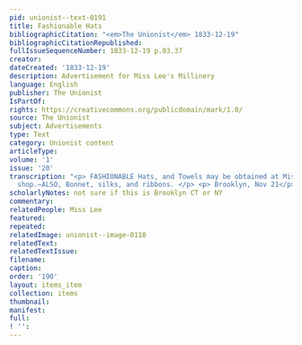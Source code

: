 ```yaml
---
pid: unionist--text-0191
title: Fashionable Hats
bibliographicCitation: "<em>The Unionist</em> 1833-12-19"
bibliographicCitationRepublished: 
fullIssueSequenceNumber: 1833-12-19 p.03.37
creator: 
dateCreated: '1833-12-19'
description: Advertisement for Miss Lee's Millinery
language: English
publisher: The Unionist
IsPartOf: 
rights: https://creativecommons.org/publicdomain/mark/1.0/
source: The Unionist
subject: Advertisements
type: Text
category: Unionist content
articleType: 
volume: '1'
issue: '20'
transcription: "<p> FASHIONABLE Hats, and Towels may be obtained at Miss Lee’s Millinery
  shop.—ALSO, Bonnet, silks, and ribbons. </p> <p> Brooklyn, Nov 21</p> <p> 17</p> "
scholarlyNotes: not sure if this is Brooklyn CT or NY
commentary: 
relatedPeople: Miss Lee
featured: 
repeated: 
relatedImage: unionist--image-0110
relatedText: 
relatedTextIssue: 
filename: 
caption: 
order: '190'
layout: items_item
collection: items
thumbnail: 
manifest: 
full: 
! '': 
---
```

